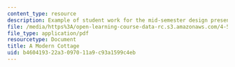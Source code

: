 ```yaml
---
content_type: resource
description: Example of student work for the mid-semester design presentation.
file: /media/https%3A/open-learning-course-data-rc.s3.amazonaws.com/4-500-introduction-to-design-computing-fall-2008/b460419322a3097011a9c93a1599c4eb_assn4b_4.pdf
file_type: application/pdf
resourcetype: Document
title: A Modern Cottage
uid: b4604193-22a3-0970-11a9-c93a1599c4eb
---
```

